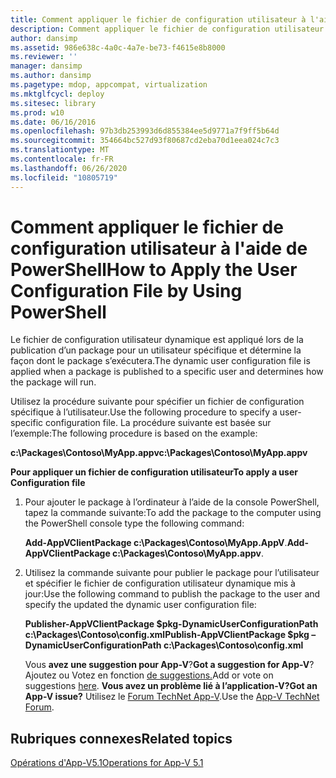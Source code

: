 ```yaml
---
title: Comment appliquer le fichier de configuration utilisateur à l'aide de PowerShell
description: Comment appliquer le fichier de configuration utilisateur à l'aide de PowerShell
author: dansimp
ms.assetid: 986e638c-4a0c-4a7e-be73-f4615e8b8000
ms.reviewer: ''
manager: dansimp
ms.author: dansimp
ms.pagetype: mdop, appcompat, virtualization
ms.mktglfcycl: deploy
ms.sitesec: library
ms.prod: w10
ms.date: 06/16/2016
ms.openlocfilehash: 97b3db253993d6d855384ee5d9771a7f9ff5b64d
ms.sourcegitcommit: 354664bc527d93f80687cd2eba70d1eea024c7c3
ms.translationtype: MT
ms.contentlocale: fr-FR
ms.lasthandoff: 06/26/2020
ms.locfileid: "10805719"
---
```

# <span data-ttu-id="1d752-103">Comment appliquer le fichier de configuration utilisateur à l'aide de PowerShell</span><span class="sxs-lookup"><span data-stu-id="1d752-103">How to Apply the User Configuration File by Using PowerShell</span></span>


<span data-ttu-id="1d752-104">Le fichier de configuration utilisateur dynamique est appliqué lors de la publication d’un package pour un utilisateur spécifique et détermine la façon dont le package s’exécutera.</span><span class="sxs-lookup"><span data-stu-id="1d752-104">The dynamic user configuration file is applied when a package is published to a specific user and determines how the package will run.</span></span>

<span data-ttu-id="1d752-105">Utilisez la procédure suivante pour spécifier un fichier de configuration spécifique à l’utilisateur.</span><span class="sxs-lookup"><span data-stu-id="1d752-105">Use the following procedure to specify a user-specific configuration file.</span></span> <span data-ttu-id="1d752-106">La procédure suivante est basée sur l’exemple:</span><span class="sxs-lookup"><span data-stu-id="1d752-106">The following procedure is based on the example:</span></span>

**<span data-ttu-id="1d752-107">c:\\Packages\\Contoso\\MyApp.appv</span><span class="sxs-lookup"><span data-stu-id="1d752-107">c:\\Packages\\Contoso\\MyApp.appv</span></span>**

**<span data-ttu-id="1d752-108">Pour appliquer un fichier de configuration utilisateur</span><span class="sxs-lookup"><span data-stu-id="1d752-108">To apply a user Configuration file</span></span>**

1.  <span data-ttu-id="1d752-109">Pour ajouter le package à l’ordinateur à l’aide de la console PowerShell, tapez la commande suivante:</span><span class="sxs-lookup"><span data-stu-id="1d752-109">To add the package to the computer using the PowerShell console type the following command:</span></span>

    <span data-ttu-id="1d752-110">**Add-AppVClientPackage c:\\Packages\\Contoso\\MyApp.AppV**.</span><span class="sxs-lookup"><span data-stu-id="1d752-110">**Add-AppVClientPackage c:\\Packages\\Contoso\\MyApp.appv**.</span></span>

2.  <span data-ttu-id="1d752-111">Utilisez la commande suivante pour publier le package pour l’utilisateur et spécifier le fichier de configuration utilisateur dynamique mis à jour:</span><span class="sxs-lookup"><span data-stu-id="1d752-111">Use the following command to publish the package to the user and specify the updated the dynamic user configuration file:</span></span>

    **<span data-ttu-id="1d752-112">Publisher-AppVClientPackage $pkg-DynamicUserConfigurationPath c:\\Packages\\Contoso\\config.xml</span><span class="sxs-lookup"><span data-stu-id="1d752-112">Publish-AppVClientPackage $pkg –DynamicUserConfigurationPath c:\\Packages\\Contoso\\config.xml</span></span>**

    <span data-ttu-id="1d752-113">Vous **avez une suggestion pour App-V**?</span><span class="sxs-lookup"><span data-stu-id="1d752-113">**Got a suggestion for App-V**?</span></span> <span data-ttu-id="1d752-114">Ajoutez ou Votez en fonction [de suggestions.](http://appv.uservoice.com/forums/280448-microsoft-application-virtualization)</span><span class="sxs-lookup"><span data-stu-id="1d752-114">Add or vote on suggestions [here](http://appv.uservoice.com/forums/280448-microsoft-application-virtualization).</span></span> **<span data-ttu-id="1d752-115">Vous avez un problème lié à l’application-V?</span><span class="sxs-lookup"><span data-stu-id="1d752-115">Got an App-V issue?</span></span>** <span data-ttu-id="1d752-116">Utilisez le [Forum TechNet App-V](https://social.technet.microsoft.com/Forums/home?forum=mdopappv).</span><span class="sxs-lookup"><span data-stu-id="1d752-116">Use the [App-V TechNet Forum](https://social.technet.microsoft.com/Forums/home?forum=mdopappv).</span></span>

## <span data-ttu-id="1d752-117">Rubriques connexes</span><span class="sxs-lookup"><span data-stu-id="1d752-117">Related topics</span></span>


[<span data-ttu-id="1d752-118">Opérations d'App-V5.1</span><span class="sxs-lookup"><span data-stu-id="1d752-118">Operations for App-V 5.1</span></span>](operations-for-app-v-51.md)

 

 






